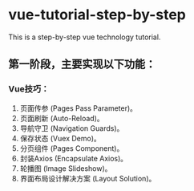 # vue-tutorial-step-by-step
This is a step-by-step vue technology tutorial.

## 第一阶段，主要实现以下功能：

### Vue技巧：
  1. 页面传参 (Pages Pass Parameter)。
  2. 页面刷新 (Auto-Reload)。
  3. 导航守卫 (Navigation Guards)。
  4. 保存状态 (Vuex Demo)。
  5. 分页组件 (Pages Component)。
  6. 封装Axios (Encapsulate Axios)。
  7. 轮播图 (Image Slideshow)。
  8. 界面布局设计解决方案 (Layout Solution)。
